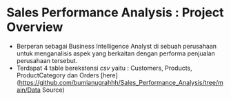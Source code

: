 # Sales Performance Analysis : Project Overview
- Berperan sebagai Business Intelligence Analyst di sebuah perusahaan untuk menganalisis aspek yang berkaitan dengan performa penjualan perusahaan tersebut.
- Terdapat 4 table berekstensi <i>csv</i> yaitu : Customers, Products, ProductCategory dan Orders [here](https://github.com/bumianugrahhh/Sales_Performance_Analysis/tree/main/Data Source)
